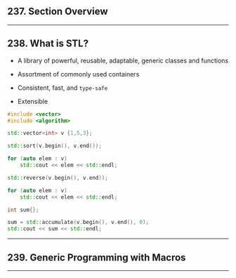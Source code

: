## 237. Section Overview

***

## 238. What is STL?

* A library of powerful, reusable, adaptable, generic classes and functions

* Assortment of commonly used containers

* Consistent, fast, and `type-safe`

* Extensible

```c++
#include <vector>
#include <algorithm>

std::vector<int> v {1,5,3};

std::sort(v.begin(), v.end());

for (auto elem : v)
    std::cout << elem << std::endl;

std::reverse(v.begin(), v.end));

for (auto elem : v)
    std::cout << elem << std::endl;

int sum{};

sum = std::accumulate(v.begin(), v.end(), 0);
std::cout << sum << std::endl;

```

***

## 239. Generic Programming with Macros

***
